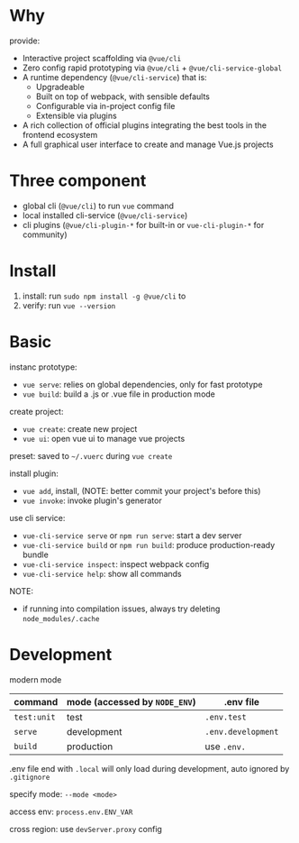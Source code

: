 # Why

provide:
- Interactive project scaffolding via `@vue/cli`
- Zero config rapid prototyping via `@vue/cli` + `@vue/cli-service-global`
- A runtime dependency (`@vue/cli-service`) that is:
    + Upgradeable
    + Built on top of webpack, with sensible defaults
    + Configurable via in-project config file
    + Extensible via plugins
- A rich collection of official plugins integrating the best tools in the frontend ecosystem
- A full graphical user interface to create and manage Vue.js projects

# Three component

- global cli (`@vue/cli`) to run `vue` command
- local installed cli-service (`@vue/cli-service`)
- cli plugins (`@vue/cli-plugin-*` for built-in or `vue-cli-plugin-*` for community)

# Install

1. install: run `sudo npm install -g @vue/cli` to
2. verify: run `vue --version`

# Basic

instanc prototype:
- `vue serve`: relies on global dependencies, only for fast prototype
- `vue build`: build a .js or .vue file in production mode

create project:
- `vue create`: create new project
- `vue ui`: open vue ui to manage vue projects

preset: saved to `~/.vuerc` during `vue create`

install plugin:
- `vue add`, install, (NOTE: better commit your project's before this)
- `vue invoke`: invoke plugin's generator

use cli service:
- `vue-cli-service serve` or `npm run serve`: start a dev server
- `vue-cli-service build` or `npm run build`: produce production-ready bundle
- `vue-cli-service inspect`: inspect webpack config
- `vue-cli-service help`: show all commands

NOTE:
- if running into compilation issues, always try deleting `node_modules/.cache`

# Development

modern mode

|command| mode (accessed by `NODE_ENV`)| .env file|
|----|----|----|
|`test:unit` | test | `.env.test` |
|`serve` | development | `.env.development`|
|`build` | production | use `.env.` |

.env file end with `.local` will only load during development, auto ignored by `.gitignore`

specify mode: `--mode <mode>`

access env: `process.env.ENV_VAR`

cross region: use `devServer.proxy` config